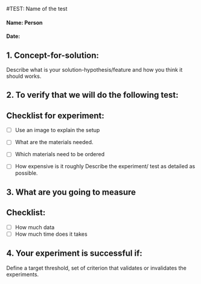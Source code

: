 #TEST: Name of the test
#### Name: Person
#### Date:

## 1. Concept-for-solution:
Describe what is your solution-hypothesis/feature and how you think it should works.

## 2. To verify that we will do the following test:
## Checklist for experiment:
- [ ] Use an image to explain the setup
- [ ] What are the materials needed.
- [ ] Which materials need to be ordered
- [ ] How expensive is it roughly
Describe the experiment/ test as detailed as possible.


## 3. What are you going to measure
## Checklist:
- [ ] How much data
- [ ] How much time does it takes

## 4. Your experiment is successful if:
Define a target threshold, set of criterion that validates or invalidates the experiments.
